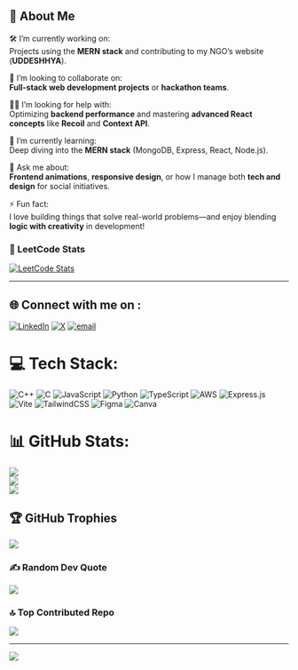 ## 👋 About Me

🛠️ I’m currently working on:  
Projects using the **MERN stack** and contributing to my NGO’s website (**UDDESHHYA**).

🤝 I’m looking to collaborate on:  
**Full-stack web development projects** or **hackathon teams**.

🙋‍♂️ I’m looking for help with:  
Optimizing **backend performance** and mastering **advanced React concepts** like **Recoil** and **Context API**.

🌱 I’m currently learning:  
Deep diving into the **MERN stack** (MongoDB, Express, React, Node.js).

💬 Ask me about:  
**Frontend animations**, **responsive design**, or how I manage both **tech and design** for social initiatives.

⚡ Fun fact:  
I love building things that solve real-world problems—and enjoy blending **logic with creativity** in development!

### 📘 LeetCode Stats

[![LeetCode Stats](https://leetcard.jacoblin.cool/DevXprashant207?theme=dark&font=Fira%20Code&extension=activity)](https://leetcode.com/DevXprashant207)

---


## 🌐 Connect with me on :
[![LinkedIn](https://img.shields.io/badge/LinkedIn-%230077B5.svg?logo=linkedin&logoColor=white)](https://linkedin.com/in/DevXprashant207) [![X](https://img.shields.io/badge/X-black.svg?logo=X&logoColor=white)](https://x.com/DevXprashant207) [![email](https://img.shields.io/badge/Email-D14836?logo=gmail&logoColor=white)](mailto:pt264doc@gmail.com) 

# 💻 Tech Stack:
![C++](https://img.shields.io/badge/c++-%2300599C.svg?style=for-the-badge&logo=c%2B%2B&logoColor=white) ![C](https://img.shields.io/badge/c-%2300599C.svg?style=for-the-badge&logo=c&logoColor=white) ![JavaScript](https://img.shields.io/badge/javascript-%23323330.svg?style=for-the-badge&logo=javascript&logoColor=%23F7DF1E) ![Python](https://img.shields.io/badge/python-3670A0?style=for-the-badge&logo=python&logoColor=ffdd54) ![TypeScript](https://img.shields.io/badge/typescript-%23007ACC.svg?style=for-the-badge&logo=typescript&logoColor=white) ![AWS](https://img.shields.io/badge/AWS-%23FF9900.svg?style=for-the-badge&logo=amazon-aws&logoColor=white) ![Express.js](https://img.shields.io/badge/express.js-%23404d59.svg?style=for-the-badge&logo=express&logoColor=%2361DAFB) ![Vite](https://img.shields.io/badge/vite-%23646CFF.svg?style=for-the-badge&logo=vite&logoColor=white) ![TailwindCSS](https://img.shields.io/badge/tailwindcss-%2338B2AC.svg?style=for-the-badge&logo=tailwind-css&logoColor=white) ![Figma](https://img.shields.io/badge/figma-%23F24E1E.svg?style=for-the-badge&logo=figma&logoColor=white) ![Canva](https://img.shields.io/badge/Canva-%2300C4CC.svg?style=for-the-badge&logo=Canva&logoColor=white)
# 📊 GitHub Stats:
![](https://github-readme-stats.vercel.app/api?username=DevXprashant207&theme=dark&hide_border=false&include_all_commits=false&count_private=false)<br/>
![](https://nirzak-streak-stats.vercel.app/?user=DevXprashant207&theme=dark&hide_border=false)<br/>
![](https://github-readme-stats.vercel.app/api/top-langs/?username=DevXprashant207&theme=dark&hide_border=false&include_all_commits=false&count_private=false&layout=compact)

## 🏆 GitHub Trophies
![](https://github-profile-trophy.vercel.app/?username=DevXprashant207&theme=radical&no-frame=false&no-bg=true&margin-w=4)

### ✍️ Random Dev Quote
![](https://quotes-github-readme.vercel.app/api?type=horizontal&theme=radical)

### 🔝 Top Contributed Repo
![](https://github-contributor-stats.vercel.app/api?username=DevXprashant207&limit=5&theme=dark&combine_all_yearly_contributions=true)

---
[![](https://visitcount.itsvg.in/api?id=DevXprashant207&icon=0&color=0)](https://visitcount.itsvg.in)

<!-- Proudly created with GPRM ( https://gprm.itsvg.in ) -->
